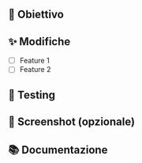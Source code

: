 ## 🎯 Obiettivo

<!-- Descrivi cosa fa questa PR -->

## ✨ Modifiche

- [ ] Feature 1
- [ ] Feature 2

## 🧪 Testing

<!-- Come hai testato? -->

## 📸 Screenshot (opzionale)

<!-- Se ci sono modifiche UI -->

## 📚 Documentazione

<!-- Link a doc/wiki se necessario -->
